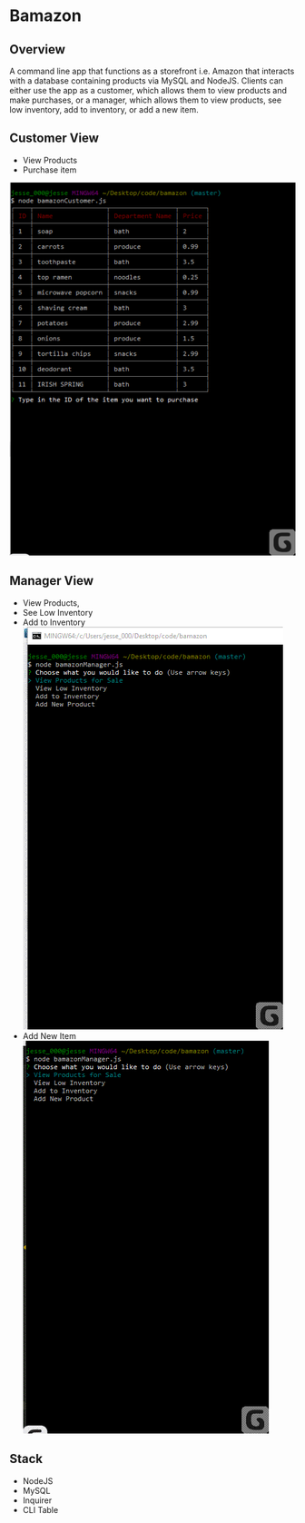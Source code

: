 # Bamazon

## Overview

A command line app that functions as a storefront i.e. Amazon that interacts with a database containing products via MySQL and NodeJS. Clients can either use the app as a customer, which allows them to view products and make purchases, or a manager, which allows them to view products, see low inventory, add to inventory, or add a new item.

## Customer View

- View Products
- Purchase item 

![Customer View Gif](appdemo/customerviewgif.gif)

## Manager View

 - View Products,
 - See Low Inventory
 - Add to Inventory
 ![Manager View Gif Part 1](appdemo/managerview1gif.gif)
 - Add New Item 
 ![Manager View Gif Part 2](appdemo/managerview2gif.gif)

## Stack

- NodeJS
- MySQL
- Inquirer
- CLI Table